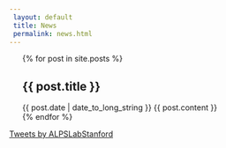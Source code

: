 ```yaml
---
 layout: default
 title: News
 permalink: news.html
---
```


<ul>
{% for post in site.posts %}
  <article>
    <h2>
        {{ post.title }}
    </h2>
    <time datetime="{{ post.date | date: "%Y-%m-%d" }}">{{ post.date | date_to_long_string }}</time>
    {{ post.content }}
  </article>
{% endfor %}
</ul>

<a class="twitter-timeline" href="https://twitter.com/ALPSLabStanford?ref_src=twsrc%5Etfw">Tweets by ALPSLabStanford</a> <script async src="https://platform.twitter.com/widgets.js" charset="utf-8"></script>
